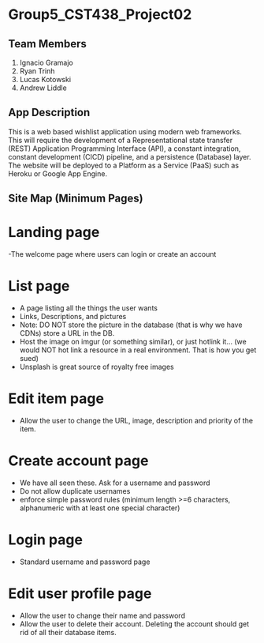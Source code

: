 # Group5_CST438_Project02

## Team Members

1. Ignacio Gramajo
2. Ryan Trinh
3. Lucas Kotowski
4. Andrew Liddle

## App Description
This is a web based wishlist application using modern web frameworks. This will require the development of a Representational state transfer (REST) Application Programming Interface (API), a constant integration, constant development (CICD) pipeline, and a persistence (Database) layer. The website will be deployed to a Platform as a Service (PaaS) such as Heroku or Google App Engine.

## Site Map (Minimum Pages)
# Landing page
-The welcome page where users can login or create an account
#  List page
- A page listing all the things the user wants
- Links, Descriptions, and pictures
- Note: DO NOT store the picture in the database (that is why we have CDNs) store
a URL in the DB.
-  Host the image on imgur (or something similar), or just hotlink it… (we would
NOT hot link a resource in a real environment. That is how you get sued)
- Unsplash is great source of royalty free images
# Edit item page
- Allow the user to change the URL, image, description and priority of the item.
# Create account page
- We have all seen these. Ask for a username and password
- Do not allow duplicate usernames
- enforce simple password rules (minimum length >=6 characters, alphanumeric
with at least one special character)
# Login page
- Standard username and password page
# Edit user profile page
- Allow the user to change their name and password
- Allow the user to delete their account. Deleting the account should get rid of all
their database items.

